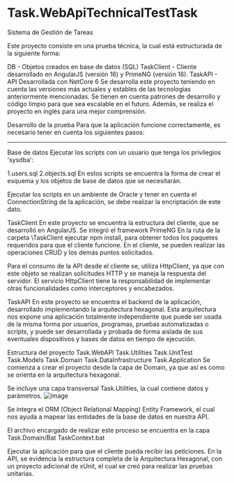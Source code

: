 # Task.WebApiTechnicalTestTask
Sistema de Gestión de Tareas

Este proyecto consiste en una prueba técnica, la cual está estructurada de la siguiente forma:

DB - Objetos creados en base de datos (SQL)
TaskClient - Cliente desarrollado en AngularJS (versión 16) y PrimeNG (versión 16).
TaskAPI - API Desarrollada con NetCore 6
Se desarrolla este proyecto teniendo en cuenta las versiones más actuales y estables de las tecnologías anteriormente mencionadas. Se tienen en cuenta patrones de desarrollo y código limpio para que sea escalable en el futuro. Además, se realiza el proyecto en inglés para una mejor comprensión.

Desarrollo de la prueba
Para que la aplicación funcione correctamente, es necesario tener en cuenta los siguientes pasos:

****

Base de datos
Ejecutar los scripts con un usuario que tenga los privilegios 'sysdba':

1.users.sql
2.objects.sql
En estos scripts se encuentra la forma de crear el esquema y los objetos de base de datos que se necesitarán.

Ejecutar los scripts en un ambiente de Oracle y tener en cuenta el ConnectionString de la aplicación, se debe realizar la encriptación de este dato.

TaskClient
En este proyecto se encuentra la estructura del cliente, que se desarrolló en AngularJS. Se integró el framework PrimeNG
En la ruta de la carpeta \TaskClient ejecutar npm install, para obtener todos los paquetes requeridos para que el cliente funcione. En el cliente, se pueden realizar las operaciones CRUD y los demás puntos solicitados.

Para el consumo de la API desde el cliente se, utiliza HttpClient, ya que con este objeto se realizan solicitudes HTTP y se maneja la respuesta del servidor. El servicio HttpClient tiene la responsabilidad de implementar otras funcionalidades como interceptores y encabezados.

TaskAPI
En este proyecto se encuentra el backend de la aplicación, desarrollado implementando la arquitectura hexagonal. Esta arquitectura nos expone una aplicación totalmente independiente que puede ser usada de la misma forma por usuarios, programas, pruebas automatizadas o scripts, y puede ser desarrollada y probada de forma aislada de sus eventuales dispositivos y bases de datos en tiempo de ejecución.

Estructura del proyecto
Task.WebAPI
Task.Utilities
Task.UnitTest
Task.Models
Task.Domain
Task.DataInfrastructure
Task.Application
Se comienza a crear el proyecto desde la capa de Domain, ya que así es como se orienta en la arquitectura hexagonal.

Se incluye una capa transversal Task.Utilities, la cual contiene datos y parámetros.
![image](https://github.com/dciro8/Task.WebApi/assets/13178792/29fc6613-5d4d-425a-8f0a-cbc904520f54)


Se integra el ORM (Object Relational Mapping) Entity Framework, el cual nos ayuda a mapear las entidades de la base de datos en nuestra API.

El archivo encargado de realizar este proceso se encuentra en la capa Task.Domain/Bat TaskContext.bat

Ejecutar la aplicación para que el cliente pueda recibir las peticiones. En la API, se evidencia la estructura completa de la Arquitectura Hexagonal, con un proyecto adicional de xUnit, el cual se creó para realizar las pruebas unitarias.
